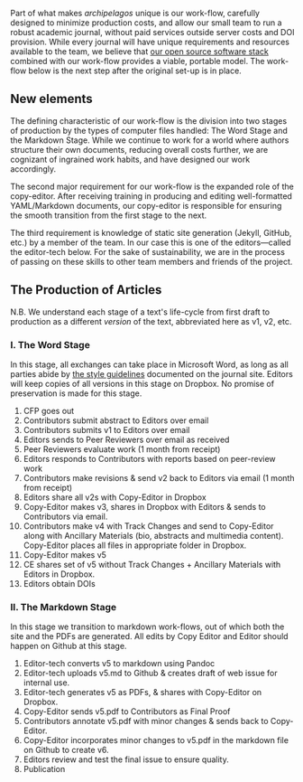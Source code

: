 Part of what makes *archipelagos* unique is our work-flow, carefully designed to minimize production costs, and allow our small team to run a robust academic journal, without paid services outside server costs and DOI provision. While every journal will have unique requirements and resources available to the team, we believe that [our open source software stack]({{site.githuburl}}) combined with our work-flow provides a viable, portable model. The work-flow below is the next step after the original set-up is in place.

## New elements

The defining characteristic of our work-flow is the division into two stages of production by the types of computer files handled: The Word Stage and the Markdown Stage. While we continue to work for a world where authors structure their own documents, reducing overall costs further, we are cognizant of ingrained work habits, and have designed our work accordingly. 

The second major requirement for our work-flow is the expanded role of the copy-editor. After receiving training in producing and editing well-formatted YAML/Markdown documents, our copy-editor is responsible for ensuring the smooth transition from the first stage to the next. 

The third requirement is knowledge of static site generation (Jekyll, GitHub, etc.) by a member of the team. In our case this is one of the editors—called the editor-tech below. For the sake of sustainability, we are in the process of passing on these skills to other team members and friends of the project.


## The Production of Articles

N.B. We understand each stage of a text's life-cycle from first draft to production as a different *version* of the text, abbreviated here as v1, v2, etc.

### I. The Word Stage

In this stage, all exchanges can take place in Microsoft Word, as long as all parties abide by [the style guidelines](http://smallaxe.net/sxarchipelagos/submission-guidelines.html#documents) documented on the journal site. Editors will keep copies of all versions in this stage on Dropbox. No promise of preservation is made for this stage.

1. CFP goes out
14. Contributors submit abstract to Editors over email    
2. Contributors submits v1 to Editors over email
3. Editors sends to Peer Reviewers over email as received
4. Peer Reviewers evaluate work (1 month from receipt)
4. Editors responds to Contributors with reports based on peer-review work
6. Contributors make revisions & send v2 back to Editors via email (1 month from receipt) 
7. Editors share all v2s with Copy-Editor in Dropbox
8. Copy-Editor makes v3, shares in Dropbox with Editors & sends to Contributors via email.   
10. Contributors make v4 with Track Changes and send to Copy-Editor along with Ancillary Materials (bio, abstracts and multimedia content). Copy-Editor places all files in appropriate folder in Dropbox.
11. Copy-Editor makes v5
12. CE shares set of v5 without Track Changes + Ancillary Materials with Editors in Dropbox.
13. Editors obtain DOIs

### II. The Markdown Stage

In this stage we transition to markdown work-flows, out of which both the site and the PDFs are generated. All edits by Copy Editor and Editor should happen on Github at this stage. 

1. Editor-tech converts v5 to markdown using Pandoc
2. Editor-tech uploads v5.md to Github & creates draft of web issue for internal use.
3. Editor-tech generates v5 as PDFs, & shares with Copy-Editor on Dropbox.
4. Copy-Editor sends v5.pdf to Contributors as Final Proof
5. Contributors annotate v5.pdf with minor changes & sends back to Copy-Editor.
6. Copy-Editor incorporates minor changes to v5.pdf in the markdown file on Github to create v6.
7. Editors review and test the final issue to ensure quality.
8. Publication